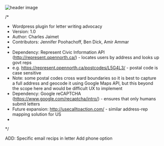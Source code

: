 ![header image](https://cmjaimet.github.io/endhomelessnessottawa/speakout.png)

/*
* Wordpress plugin for letter writing advocacy
* Version: 1.0
* Author: Charles Jaimet
* Contributors: Jennifer Poohachoff, Ben Dick, Amir Ammar
* 
* Dependency: Represent Civic Information API (http://represent.opennorth.ca/) - locates users by address and looks up govt reps
*   e.g. https://represent.opennorth.ca/postcodes/L5G4L3/ - postal code is case sensitive
*   Note: some postal codes cross ward boundaries so it is best to capture a full address and geocode it using Google Maps API, but this beyond the scope here and would be difficult UX to implement
* Dependency: Google reCAPTCHA (https://www.google.com/recaptcha/intro/) - ensures that only humans submit letters
* Future expansion: http://usecalltoaction.com/ - similar address-rep mapping solution for US
* 
*/

ADD:
Specific email recips in letter
Add phone option
